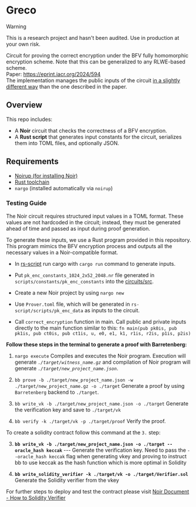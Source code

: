 # Greco

> [!WARNING]  
> This is a research project and hasn't been audited. Use in production at your own risk.

Circuit for proving the correct encryption under the BFV fully homomorphic encryption scheme. Note that this can be generalized to any RLWE-based scheme.  
Paper: https://eprint.iacr.org/2024/594  
The implementation manages the public inputs of the circuit [in a slightly different way](https://github.com/privacy-scaling-explorations/greco/pull/30) than the one described in the paper.

## Overview

This repo includes:

- A **Noir** circuit that checks the correctness of a BFV encryption.
- A **Rust script** that generates input constants for the circuit, serializes them into TOML files, and optionally JSON.

## Requirements

- [Noirup (for installing Noir)](https://noir-lang.org/getting-started/installation/)
- [Rust toolchain](https://rustup.rs/)
- `nargo` (installed automatically via `noirup`)

### Testing Guide
The Noir circuit requires structured input values in a TOML format. These values are not hardcoded in the circuit; instead, they must be generated ahead of time and passed as input during proof generation.

To generate these inputs, we use a Rust program provided in this repository. This program mimics the BFV encryption process and outputs all the necessary values in a Noir-compatible format.

- In [rs-script](https://github.com/gnosisguild/greco/tree/noir/rs-script) run cargo with `cargo run` command to generate inputs.

- Put `pk_enc_constants_1024_2x52_2048.nr` file generated in `scripts/constants/pk_enc_constants` into the [circuits/src](https://github.com/gnosisguild/greco/tree/noir/circuits/src).

- Create a new Noir project by using `nargo new`

- Use `Prover.toml` file, which will be generated in `rs-script/scripts/pk_enc_data` as inputs to the circuit.
- Call `correct_encryption` function in main. Call public and private inputs directly to the main function similar to this:
 `fn main(pub pk0is, pub pk1is, pub ct0is, pub ct1is, u, e0, e1, k1, r1is, r2is, p1is, p2is)`

 **Follow these steps in the terminal to generate a proof with Barretenberg:**
 1. `nargo execute` 
 Compiles and executes the Noir program. Execution will generate *`./target/witness_name.gz`* and compilation of Noir program will generate *`./target/new_project_name.json`*.
 2. `bb prove -b ./target/new_project_name.json -w ./target/new_project_name.gz -o ./target`
 Generate a proof by using `Barretenberg` backend to `./target`.
 
 3. `bb write_vk -b ./target/new_project_name.json -o ./target` 
 Generate the verification key and save to `./target/vk`
 4. `bb verify -k ./target/vk -p ./target/proof`
 Verify the proof.

To create a solidity contract follow this command at the `3.` step:

3. **`bb write_vk -b ./target/new_project_name.json -o ./target --oracle_hash keccak`** --- Generate the verification key. Need to pass the `--oracle_hash keccak` flag when generating vkey and proving to instruct bb to use keccak as the hash function which is more optimal in Solidity

4. **`bb write_solidity_verifier -k ./target/vk -o ./target/Verifier.sol`**
 Generate the Solidity verifier from the vkey

For further steps to deploy and test the contract please visit [Noir Document - How to Solidity Verifier](https://noir-lang.org/docs/how_to/how-to-solidity-verifier)

